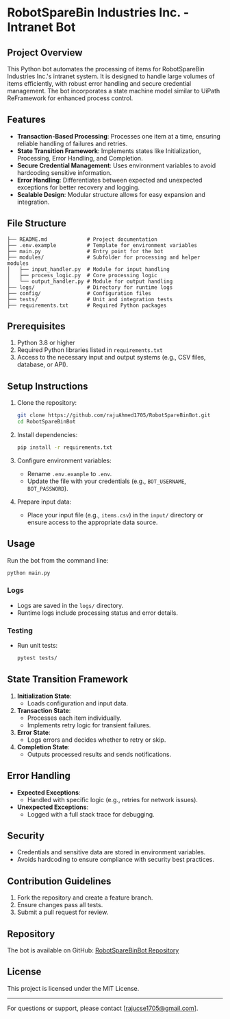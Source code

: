 # RobotSpareBin Industries Inc. - Intranet Bot

## Project Overview

This Python bot automates the processing of items for RobotSpareBin Industries Inc.'s intranet system. It is designed to handle large volumes of items efficiently, with robust error handling and secure credential management. The bot incorporates a state machine model similar to UiPath ReFramework for enhanced process control.

## Features

- **Transaction-Based Processing**: Processes one item at a time, ensuring reliable handling of failures and retries.
- **State Transition Framework**: Implements states like Initialization, Processing, Error Handling, and Completion.
- **Secure Credential Management**: Uses environment variables to avoid hardcoding sensitive information.
- **Error Handling**: Differentiates between expected and unexpected exceptions for better recovery and logging.
- **Scalable Design**: Modular structure allows for easy expansion and integration.

## File Structure

```
├── README.md             # Project documentation
├── .env.example          # Template for environment variables
├── main.py               # Entry point for the bot
├── modules/              # Subfolder for processing and helper modules
│   ├── input_handler.py  # Module for input handling
│   ├── process_logic.py  # Core processing logic
│   └── output_handler.py # Module for output handling
├── logs/                 # Directory for runtime logs
├── config/               # Configuration files
├── tests/                # Unit and integration tests
├── requirements.txt      # Required Python packages
```

## Prerequisites

1. Python 3.8 or higher
2. Required Python libraries listed in `requirements.txt`
3. Access to the necessary input and output systems (e.g., CSV files, database, or API).

## Setup Instructions

1. Clone the repository:

   ```bash
   git clone https://github.com/rajuAhmed1705/RobotSpareBinBot.git
   cd RobotSpareBinBot
   ```

2. Install dependencies:

   ```bash
   pip install -r requirements.txt
   ```

3. Configure environment variables:

   - Rename `.env.example` to `.env`.
   - Update the file with your credentials (e.g., `BOT_USERNAME`, `BOT_PASSWORD`).

4. Prepare input data:
   - Place your input file (e.g., `items.csv`) in the `input/` directory or ensure access to the appropriate data source.

## Usage

Run the bot from the command line:

```bash
python main.py
```

### Logs

- Logs are saved in the `logs/` directory.
- Runtime logs include processing status and error details.

### Testing

- Run unit tests:
  ```bash
  pytest tests/
  ```

## State Transition Framework

1. **Initialization State**:
   - Loads configuration and input data.
2. **Transaction State**:
   - Processes each item individually.
   - Implements retry logic for transient failures.
3. **Error State**:
   - Logs errors and decides whether to retry or skip.
4. **Completion State**:
   - Outputs processed results and sends notifications.

## Error Handling

- **Expected Exceptions**:
  - Handled with specific logic (e.g., retries for network issues).
- **Unexpected Exceptions**:
  - Logged with a full stack trace for debugging.

## Security

- Credentials and sensitive data are stored in environment variables.
- Avoids hardcoding to ensure compliance with security best practices.

## Contribution Guidelines

1. Fork the repository and create a feature branch.
2. Ensure changes pass all tests.
3. Submit a pull request for review.

## Repository

The bot is available on GitHub: [RobotSpareBinBot Repository](https://github.com/rajuAhmed1705/RobotSpareBinBot)

## License

This project is licensed under the MIT License.

---

For questions or support, please contact [rajucse1705@gmail.com].
